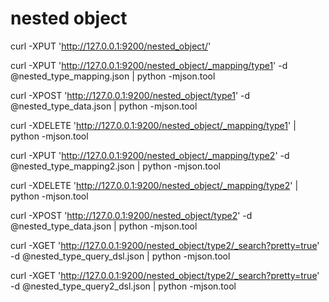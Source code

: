 # nested object

curl -XPUT 'http://127.0.0.1:9200/nested_object/'

curl -XPUT 'http://127.0.0.1:9200/nested_object/_mapping/type1' -d @nested_type_mapping.json  | python -mjson.tool

curl -XPOST 'http://127.0.0.1:9200/nested_object/type1' -d @nested_type_data.json  | python -mjson.tool


curl -XDELETE 'http://127.0.0.1:9200/nested_object/_mapping/type1' | python -mjson.tool

curl -XPUT 'http://127.0.0.1:9200/nested_object/_mapping/type2' -d @nested_type_mapping2.json  | python -mjson.tool

curl -XDELETE 'http://127.0.0.1:9200/nested_object/_mapping/type2' | python -mjson.tool

curl -XPOST 'http://127.0.0.1:9200/nested_object/type2' -d @nested_type_data.json  | python -mjson.tool

curl -XGET 'http://127.0.0.1:9200/nested_object/type2/_search?pretty=true' -d @nested_type_query_dsl.json | python -mjson.tool

curl -XGET 'http://127.0.0.1:9200/nested_object/type2/_search?pretty=true' -d @nested_type_query2_dsl.json | python -mjson.tool